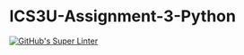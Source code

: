 # ICS3U-Assignment-3-Python

[![GitHub's Super Linter](https://github.com/Aleksandr-Ten/ICS3U-Assignment-3-Python/workflows/GitHub's%20Super%20Linter/badge.svg)](https://github.com/Aleksandr-Ten/ICS3U-Assignment-3-Python/actions)

